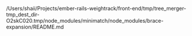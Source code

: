 /Users/shaii/Projects/ember-rails-weightrack/front-end/tmp/tree_merger-tmp_dest_dir-O2skC020.tmp/node_modules/minimatch/node_modules/brace-expansion/README.md